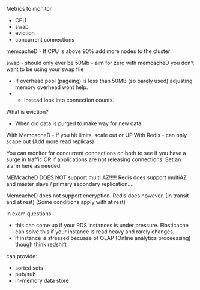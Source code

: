 Metrics to monitor
- CPU
- swap
- eviction
- concurrent connections

memcacheD - If CPU is above 90% add more nodes to the cluster

swap - should only ever be 50Mb - aim for zero
with memcacheD you don't want to be using your swap file
- If overhead pool (pageing) is less than 50MB (so barely used) adjusting memory overhead wont help. 
- - Instead look into connection counts.

What is eviction?
- When old data is purged to make way for new data.

With MemcacheD - if you hit limits, scale out or UP
With Redis - can only scape out (Add more read replicas)

You can monitor for concurrent connections on both to see if you have a surge in traffic OR if applications are not releasing connections. Set an alarm here as needed.

MEMcacheD DOES NOT support multi AZ!!!!!
Redis does support multiAZ and master slave / primary secondary replication....

MemcacheD does not support encryption.
Redis does however. (In transit and at rest) (Some conditions apply with at rest)


in exam questions 
- this can come up if your RDS instances is under pressure. Elasticache can solve this if your instance is read heavy and rarely changes.
- if instance is stressed becuase of OLAP (Online analytics proceessing) though think redshift

can provide:
- sorted sets
- pub/sub
- in-memory data store

